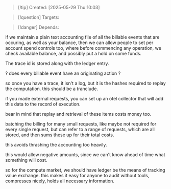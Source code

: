 
>[!tip] Created: [2025-05-29 Thu 10:03]

>[!question] Targets: 

>[!danger] Depends: 

if we maintain a plain text accounting file of all the billable events that are occuring, as well as your balance, then we can allow people to set per account spend controls too, where before commencing any operation, we check available balance, and possibly put a hold on some funds.

The trace id is stored along with the ledger entry.

? does every billable event have an originating action ?

so once you have a trace, it isn't a log, but it is the hashes required to replay the computation.
this should be a tranclude.

if you made external requests, you can set up an otel collector that will add this data to the record of execution.

bear in mind that replay and retrieval of these items costs money too.

batching the billing for many small requests, like maybe not required for every single request, but can refer to a range of requests, which are all stored, and then sums these up for their total costs.

this avoids thrashing the accounting too heavily.

this would allow negative amounts, since we can't know ahead of time what something will cost.

so for the compute market, we should have ledger be the means of tracking value exchange.  this makes it easy for anyone to audit without tools, compresses nicely, holds all necessary information.